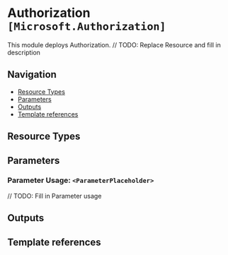 # Authorization `[Microsoft.Authorization]`

This module deploys Authorization.
// TODO: Replace Resource and fill in description

## Navigation

- [Resource Types](#Resource-Types)
- [Parameters](#Parameters)
- [Outputs](#Outputs)
- [Template references](#Template-references)

## Resource Types

## Parameters

### Parameter Usage: `<ParameterPlaceholder>`

// TODO: Fill in Parameter usage

## Outputs

## Template references
